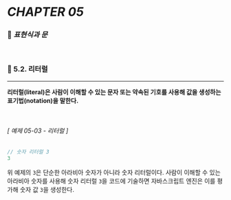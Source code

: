 #  _CHAPTER 05_

###  :pencil: ***표현식과 문***

<br>

### :page_facing_up: 5.2. 리터럴

---

**리터럴(literal)은 사람이 이해할 수 있는 문자 또는 약속된 기호를 사용해 값을 생성하는 표기법(notation)을 말한다.**

<br>

###### _[ 예제 05-03 - 리터럴  ]_

```javascript
// 숫자 리터럴 3
3
```

위 예제의 `3`은 단순한 아라비아 숫자가 아니라 숫자 리터럴이다. 사람이 이해할 수 있는 아라비아 숫자를 사용해 숫자 리터럴 `3`을 코드에 기술하면 자바스크립트 엔진은 이를 평가해 숫자 값 `3`을 생성한다.

